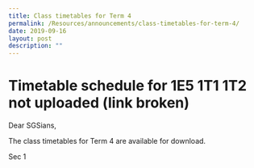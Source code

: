 ```yaml
---
title: Class timetables for Term 4
permalink: /Resources/announcements/class-timetables-for-term-4/
date: 2019-09-16
layout: post
description: ""
---
```

# Timetable schedule for 1E5 1T1 1T2 not uploaded (link broken)

Dear SGSians,

The class timetables for Term 4 are available for download.

Sec 1